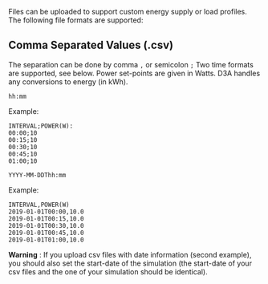 Files can be uploaded to support custom energy supply or load profiles. The following file formats are supported:

## Comma Separated Values (.csv)

The separation can be done by comma `,` or semicolon ` ; ` 
Two time formats are supported, see below. Power set-points are given in Watts. D3A handles any conversions to energy (in kWh).

`hh:mm`

Example:

```
INTERVAL;POWER(W):
00:00;10
00:15;10
00:30;10
00:45;10
01:00;10
```

`YYYY-MM-DDThh:mm`

Example:

```
INTERVAL,POWER(W)
2019-01-01T00:00,10.0
2019-01-01T00:15,10.0
2019-01-01T00:30,10.0
2019-01-01T00:45,10.0
2019-01-01T01:00,10.0
```

**Warning** : 
If you upload csv files with date information (second example), you should also set the start-date of the simulation (the start-date of your csv files and the one of your simulation should be identical).
